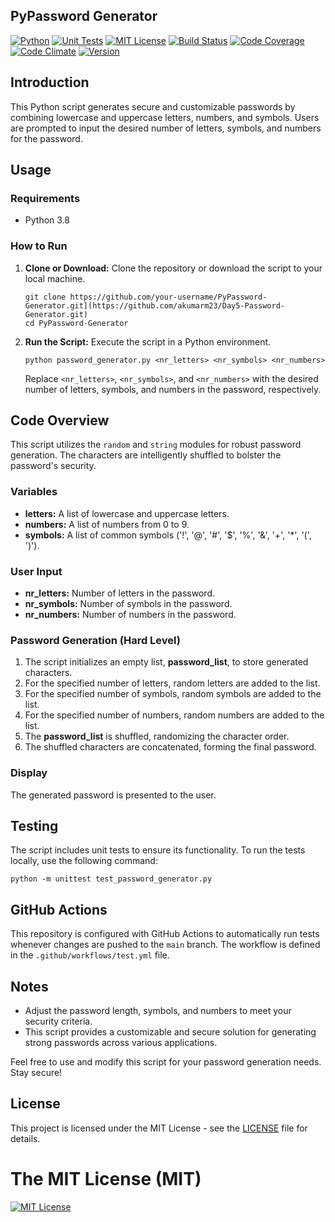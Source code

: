 ## PyPassword Generator

[![Python](https://img.shields.io/badge/Python-3.8-blue.svg)](https://www.python.org/)
[![Unit Tests](https://img.shields.io/badge/Unit%20Tests-passing-brightgreen.svg)](https://github.com/akumarm23/Day5-Password-Generator/actions)
[![MIT License](https://img.shields.io/badge/License-MIT-blue.svg)](https://opensource.org/licenses/MIT)
[![Build Status](https://github.com/akumarm23/Day5-Password-Generator/workflows/Build%20and%20Test/badge.svg)](https://github.com/akumarm23/Day5-Password-Generator/actions)
[![Code Coverage](https://codecov.io/gh/akumarm23/Day5-Password-Generator/branch/main/graph/badge.svg)](https://codecov.io/gh/akumarm23/Day5-Password-Generator)
[![Code Climate](https://codeclimate.com/github/akumarm23/Day5-Password-Generator/badges/gpa.svg)](https://codeclimate.com/github/akumarm23/Day5-Password-Generator)
[![Version](https://img.shields.io/badge/Version-1.0-brightgreen.svg)](https://github.com/akumarm23/Day5-Password-Generator/releases)

## Introduction

This Python script generates secure and customizable passwords by combining lowercase and uppercase letters, numbers, and symbols. Users are prompted to input the desired number of letters, symbols, and numbers for the password.

## Usage

### Requirements

- Python 3.8

### How to Run

1. **Clone or Download:**
   Clone the repository or download the script to your local machine.
   ```
   git clone https://github.com/your-username/PyPassword-Generator.git](https://github.com/akumarm23/Day5-Password-Generator.git)
   cd PyPassword-Generator
   ```
2. **Run the Script:**
   Execute the script in a Python environment.
    ```
   python password_generator.py <nr_letters> <nr_symbols> <nr_numbers>
    ```
   Replace `<nr_letters>`, `<nr_symbols>`, and `<nr_numbers>` with the desired number of letters, symbols, and numbers in the password, respectively.

## Code Overview

This script utilizes the `random` and `string` modules for robust password generation. The characters are intelligently shuffled to bolster the password's security.

### Variables

- **letters:** A list of lowercase and uppercase letters.
- **numbers:** A list of numbers from 0 to 9.
- **symbols:** A list of common symbols ('!', '@', '#', '$', '%', '&', '+', '*', '(', ')').

### User Input

- **nr_letters:** Number of letters in the password.
- **nr_symbols:** Number of symbols in the password.
- **nr_numbers:** Number of numbers in the password.

### Password Generation (Hard Level)

1. The script initializes an empty list, **password_list**, to store generated characters.
2. For the specified number of letters, random letters are added to the list.
3. For the specified number of symbols, random symbols are added to the list.
4. For the specified number of numbers, random numbers are added to the list.
5. The **password_list** is shuffled, randomizing the character order.
6. The shuffled characters are concatenated, forming the final password.

### Display

The generated password is presented to the user.

## Testing

The script includes unit tests to ensure its functionality. To run the tests locally, use the following command:
 ```
python -m unittest test_password_generator.py
 ```

## GitHub Actions

This repository is configured with GitHub Actions to automatically run tests whenever changes are pushed to the `main` branch. The workflow is defined in the `.github/workflows/test.yml` file.

## Notes

- Adjust the password length, symbols, and numbers to meet your security criteria.
- This script provides a customizable and secure solution for generating strong passwords across various applications.

Feel free to use and modify this script for your password generation needs. Stay secure!

## License

This project is licensed under the MIT License - see the [LICENSE](LICENSE) file for details.

The MIT License (MIT)
=====================

[![MIT License](https://img.shields.io/badge/license-MIT-blue.svg)](https://opensource.org/licenses/MIT)


